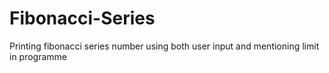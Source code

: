 # Fibonacci-Series
Printing fibonacci series number using both user input and mentioning limit in programme
